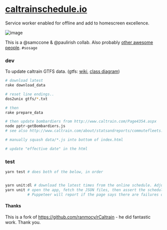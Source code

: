 # [caltrainschedule.io](https://caltrainschedule.io/)

Service worker enabled for offline and add to homescreen excellence.

![image](https://cloud.githubusercontent.com/assets/39191/15494867/a3f2a7c2-2141-11e6-9793-9b38e03aa6cf.png)

This is a @samccone & @paulirish collab. Also probably [other awesome people](https://github.com/paulirish/caltrainschedule.io/graphs/contributors). `#sosage`


### dev

To update caltrain GTFS data. (gtfs: [wiki](https://en.m.wikipedia.org/wiki/General_Transit_Feed_Specification), [class diagram](https://commons.wikimedia.org/wiki/File:GTFS_class_diagram.svg#mw-jump-to-license))
```sh
# download latest
rake download_data

# reset line endings..
dos2unix gtfs/*.txt

# then
rake prepare_data

# then update bombardiers from http://www.caltrain.com/Page4354.aspx
node pptr-getBombardiers.js
# see also http://www.caltrain.com/about/statsandreports/commutefleets.html

# manually squash data/*.js into bottom of index.html

# update "effective date" in the html
```

### test

```sh
yarn test # does both of the below, in order


yarn unit:dl # download the latest times from the online schedule. Adjust the results and save to JSON.
yarn unit # open the app, fetch the JSON files, then assert the schedules are equal clientside.
          # Puppeteer will report if the page says there are failures or not.
```

#### Thanks

This is a fork of https://github.com/ranmocy/rCaltrain - he did fantastic work. Thank you.
